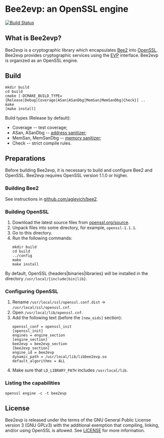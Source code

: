Bee2evp: an OpenSSL engine
==========================

[![Build Status](https://travis-ci.org/bcrypto/bee2evp.svg?branch=master)](https://travis-ci.org/bcrypto/bee2evp)

What is Bee2evp?
----------------

Bee2evp is a cryptographic library which encapsulates [Bee2](https://github.com/agievich/bee2)
into [OpenSSL](openssl.org). Bee2evp provides cryptographic services using the 
[EVP](https://wiki.openssl.org/index.php/EVP) interface. Bee2evp is organized 
as an OpenSSL engine.

Build
-----
```
mkdir build
cd build
cmake [-DCMAKE_BUILD_TYPE={Release|Debug|Coverage|ASan|ASanDbg|MemSan|MemSanDbg|Check}] ..
make
[make install]
```

Build types (Release by default):
   
*  Coverage -- test coverage; 
*  ASan, ASanDbg -- [address sanitizer](http://en.wikipedia.org/wiki/AddressSanitizer);
*  MemSan, MemSanDbg -- [memory sanitizer](http://code.google.com/p/memory-sanitizer/);
*  Check -- strict compile rules.

Preparations
------------

Before building Bee2evp, it is necessary to build and configure Bee2 and OpenSSL. 
Bee2evp requires OpenSSL version 1.1.0 or higher.

### Building Bee2

See instructions in [github.com/agievich/bee2](https://github.com/agievich/bee2).

### Building OpenSSL

1. Download the latest source files from [openssl.org/source](https://openssl.org/source).
2. Unpack files into some directory, for example, `openssl-1.1.1`.
3. Go to this directory.
4. Run the following commands:
   ```		
   mkdir build
   cd build
   ../config 
   make
   make install
   ```

By default, OpenSSL {headers|binaries|libraries} will be installed
in the directory `/usr/local/{include|bin|lib}`.

### Configuring OpenSSL

1. Rename `/usr/local/ssl/openssl.conf.dist` -> `/usr/local/ssl/openssl.cnf`.
2. Open `/usr/local/lib/openssl.cnf`.
3. Add the following text (before the `[new_oids]` section):
   ```
   openssl_conf = openssl_init
   [openssl_init]
   engines = engine_section
   [engine_section]
   bee2evp = bee2evp_section
   [bee2evp_section]
   engine_id = bee2evp
   dynamic_path = /usr/local/lib/libbee2evp.so
   default_algorithms = ALL
   ```
4. Make sure that `LD_LIBRARY_PATH` includes `/usr/local/lib`.
   
### Listing the capabilities

```
openssl engine -c -t bee2evp
```

License
-------

Bee2evp is released under the terms of the GNU General Public License version 3
(GNU GPLv3) with the additional exemption that compiling, linking, 
and/or using OpenSSL is allowed. See [LICENSE](LICENSE) for more information.
